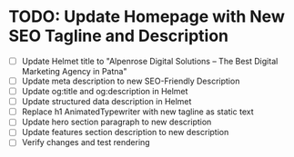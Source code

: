 # TODO: Update Homepage with New SEO Tagline and Description

- [ ] Update Helmet title to "Alpenrose Digital Solutions – The Best Digital Marketing Agency in Patna"
- [ ] Update meta description to new SEO-Friendly Description
- [ ] Update og:title and og:description in Helmet
- [ ] Update structured data description in Helmet
- [ ] Replace h1 AnimatedTypewriter with new tagline as static text
- [ ] Update hero section paragraph to new description
- [ ] Update features section description to new description
- [ ] Verify changes and test rendering
